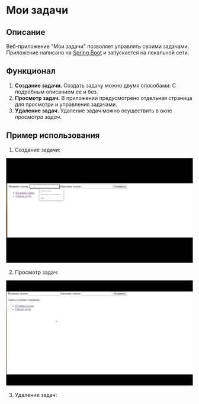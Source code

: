 # Мои задачи
## Описание
Веб-приложение "Мои задачи" позволяет управлять своими задачами. Приложение написано на [Spring Boot](https://spring.io/projects/spring-boot) и запускается на локальной сети.
## Функционал
1. **Создание задачи.** Создать задачу можно двумя способами: С подробным описанием ее и без.
2. **Просмотр задач.** В приложении предусмотрено отдельная страница для просмотри и управления задачами.
3. **Удаление задач.** Удаление задач можно осуществить в окне *просмотра задач*.
## Пример использования
1. Создание задачи:


![гиф создания задачи](https://github.com/NikitaPlatonov/My-Tasks/blob/master/gifs/20230711_173145.gif)


2. Просмотр задач: 


![гиф анимация просмотра задач](https://github.com/NikitaPlatonov/My-Tasks/blob/master/gifs/20230711_173034.gif)


3. Удаление задач:



